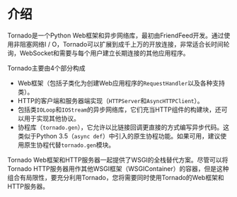 

# 介绍

Tornado是一个Python Web框架和异步网络库，最初由FriendFeed开发。通过使用非阻塞网络I / O，Tornado可以扩展到成千上万的开放连接，非常适合长时间轮询，WebSocket和需要与每个用户建立长期连接的其他应用程序。

Tornado主要由4个部分构成

- Web框架（包括子类化为创建Web应用程序的`RequestHandler`以及各种支持类）。
- HTTP的客户端和服务器端实现（`HTTPServer`和`AsyncHTTPClient`）。
- 包括类`IOLoop`和`IOStream`的异步网络库，它们充当HTTP组件的构建块，还可以用于实现其他协议。
- 协程库（`tornado.gen`），它允许以比链接回调更直接的方式编写异步代码。这类似于Python 3.5（`async def`）中引入的原生协程功能。如果可用，建议使用原生协程代替`tornado.gen`模块。

Tornado Web框架和HTTP服务器一起提供了WSGI的全栈替代方案。尽管可以将Tornado HTTP服务器用作其他WSGI框架（WSGIContainer）的容器，但是这种组合有局限性，要充分利用Tornado，您将需要同时使用Tornado的Web框架和HTTP服务器。